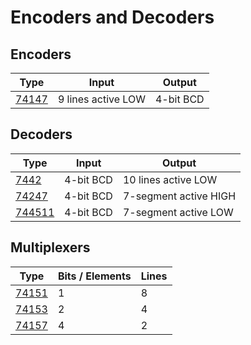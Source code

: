 # Encoders and Decoders

## Encoders

| Type                | Input              | Output     |
| ------------------- | ------------------ | ---------- |
| [74147](74147.md)   | 9 lines active LOW | 4-bit BCD  |

## Decoders

| Type                | Input     | Output                |
| ------------------- | --------- | --------------------- |
| [7442](7442.md)     | 4-bit BCD | 10 lines active LOW   |
| [74247](74247.md)   | 4-bit BCD | 7-segment active HIGH |
| [744511](744511.md) | 4-bit BCD | 7-segment active LOW  |

## Multiplexers

| Type                | Bits / Elements | Lines  |
| ------------------- | --------------- | ------ |
| [74151](74151.md)   | 1               | 8      |
| [74153](74153.md)   | 2               | 4      |
| [74157](74157.md)   | 4               | 2      |
